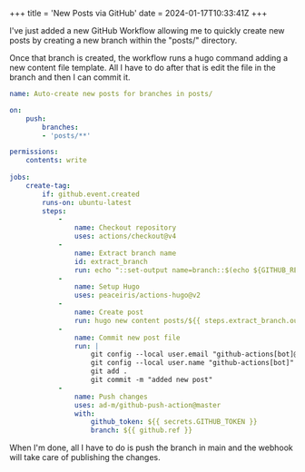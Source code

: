 +++
title = 'New Posts via GitHub'
date = 2024-01-17T10:33:41Z
+++

I've just added a new GitHub Workflow allowing me to quickly create
new posts by creating a new branch within the "posts/" directory.

Once that branch is created, the workflow runs a hugo command adding a new content file template.
All I have to do after that is edit the file in the branch and then I can commit it.

```yaml
name: Auto-create new posts for branches in posts/

on:
    push:
        branches:
        - 'posts/**'

permissions: 
    contents: write
    
jobs:
    create-tag:
        if: github.event.created
        runs-on: ubuntu-latest
        steps:
            -
                name: Checkout repository
                uses: actions/checkout@v4
            -
                name: Extract branch name
                id: extract_branch
                run: echo "::set-output name=branch::$(echo ${GITHUB_REF#refs/heads/posts/})"
            -   
                name: Setup Hugo
                uses: peaceiris/actions-hugo@v2
            -
                name: Create post
                run: hugo new content posts/${{ steps.extract_branch.outputs.branch }}.md
            - 
                name: Commit new post file
                run: |
                    git config --local user.email "github-actions[bot]@users.noreply.github.com"
                    git config --local user.name "github-actions[bot]"
                    git add .
                    git commit -m "added new post"
            -
                name: Push changes
                uses: ad-m/github-push-action@master
                with:
                    github_token: ${{ secrets.GITHUB_TOKEN }}
                    branch: ${{ github.ref }}
```

When I'm done, all I have to do is push the branch in main and the webhook will take care of publishing the changes.
